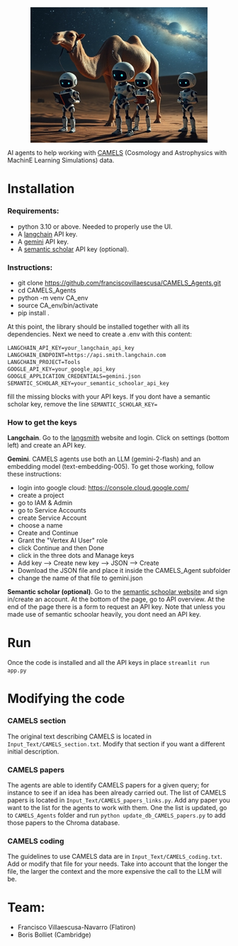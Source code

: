 <img src="images/logo.png" alt="CAMELS Agents" width="400" style="display: block; margin: auto;">


AI agents to help working with [CAMELS](https://camels.readthedocs.io) (Cosmology and Astrophysics with MachinE Learning Simulations) data.

# Installation

### Requirements:
- python 3.10 or above. Needed to properly use the UI.
- A [langchain](https://www.langchain.com) API key.
- A [gemini](https://console.cloud.google.com) API key.
- A [semantic scholar](https://www.semanticscholar.org) API key (optional).

### Instructions:
- git clone https://github.com/franciscovillaescusa/CAMELS_Agents.git
- cd CAMELS_Agents
- python -m venv CA_env
- source CA_env/bin/activate
- pip install .

At this point, the library should be installed together with all its dependencies. Next we need to create a .env with this content:

```LANGCHAIN_TRACING_V2=true
LANGCHAIN_API_KEY=your_langchain_api_key
LANGCHAIN_ENDPOINT=https://api.smith.langchain.com
LANGCHAIN_PROJECT=Tools
GOOGLE_API_KEY=your_google_api_key
GOOGLE_APPLICATION_CREDENTIALS=gemini.json
SEMANTIC_SCHOLAR_KEY=your_semantic_schoolar_api_key
```
fill the missing blocks with your API keys. If you dont have a semantic scholar key, remove the line `SEMANTIC_SCHOLAR_KEY=`

### How to get the keys

**Langchain**. Go to the [langsmith](https://www.langchain.com/langsmith) website and login. Click on settings (bottom left) and create an API key.

**Gemini**. CAMELS agents use both an LLM (gemini-2-flash) and an embedding model (text-embedding-005). To get those working, follow these instructions:

- login into google cloud: https://console.cloud.google.com/
- create a project
- go to IAM & Admin
- go to Service Accounts
- create Service Account
- choose a name
- Create and Continue
- Grant the "Vertex AI User" role
- click Continue and then Done
- click in the three dots and Manage keys
- Add key --> Create new key --> JSON --> Create
- Download the JSON file and place it inside the CAMELS_Agent subfolder
- change the name of that file to gemini.json

**Semantic scholar (optional)**. Go to the [semantic schoolar website](https://www.semanticscholar.org) and sign in/create an account. At the bottom of the page, go to API overview. At the end of the page there is a form to request an API key. Note that unless you made use of semantic schoolar heavily, you dont need an API key.


# Run

Once the code is installed and all the API keys in place
`streamlit run app.py`

# Modifying the code

### CAMELS section

The original text describing CAMELS is located in `Input_Text/CAMELS_section.txt`. Modify that section if you want a different initial description.

### CAMELS papers

The agents are able to identify CAMELS papers for a given query; for instance to see if an idea has been already carried out. The list of CAMELS papers is located in `Input_Text/CAMELS_papers_links.py`. Add any paper you want to the list for the agents to work with them. One the list is updated, go to `CAMELS_Agents` folder and run `python update_db_CAMELS_papers.py` to add those papers to the Chroma database.

### CAMELS coding

The guidelines to use CAMELS data are in `Input_Text/CAMELS_coding.txt`. Add or modify that file for your needs. Take into account that the longer the file, the larger the context and the more expensive the call to the LLM will be.

# Team:

- Francisco Villaescusa-Navarro (Flatiron)
- Boris Bolliet (Cambridge)